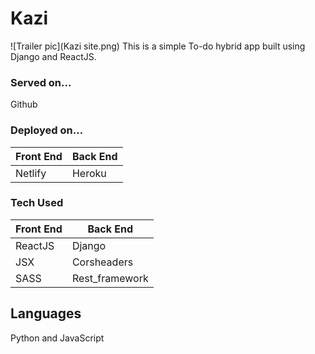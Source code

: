 # Kazi
![Trailer pic](Kazi site.png)
This is a simple To-do hybrid app built using Django and ReactJS.

### Served on...
Github

### Deployed on...
Front End | Back End
------------ | -------------
Netlify | Heroku


### Tech Used
Front End | Back End
------------ | -------------
ReactJS | Django
JSX | Corsheaders
SASS | Rest_framework

## Languages
Python and JavaScript
